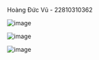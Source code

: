 Hoàng Đức Vũ - 22810310362



![image](https://github.com/user-attachments/assets/66a101d6-0e3f-49b0-aa00-a1624d187f92)




![image](https://github.com/user-attachments/assets/734b7ac2-712f-4dae-b122-cdc920dba4f0)




![image](https://github.com/user-attachments/assets/93bdff11-40c0-4d61-8ab2-692efa3e4333)
